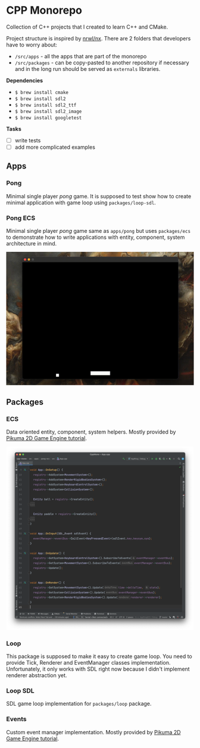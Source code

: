 # CPP Monorepo

Collection of C++ projects that I created to learn C++ and CMake.

Project  structure is inspired by [nrwl/nx](https://github.com/nrwl/nx). There are 2 folders that developers have to worry about:

- `/src/apps` - all the apps that are part of the monorepo
- `/src/packages` - can be copy-pasted to another repository if necessary and in the long run should be served as `externals` libraries.

**Dependencies**

- `$ brew install cmake`
- `$ brew install sdl2`
- `$ brew install sdl2_ttf`
- `$ brew install sdl2_image`
- `$ brew install googletest`

**Tasks**

- [ ] write tests
- [ ] add more complicated examples

## Apps

### Pong

Minimal single player _pong_ game. It is supposed to test show how to create minimal application with game loop using `packages/loop-sdl`.  

### Pong ECS

Minimal single player _pong_ game same as `apps/pong` but uses `packages/ecs` to demonstrate how to write applications with entity, component, system architecture in mind.

![](preview-game.gif)

## Packages

### ECS

Data oriented entity, component, system helpers. Mostly provided by [Pikuma 2D Game Engine tutorial](https://pikuma.com/courses/cpp-2d-game-engine-development).

![](code-preview.png)

### Loop

This package is supposed to make it easy to create game loop. You need to provide Tick, Renderer and EventManager classes implementation. Unfortunately, it only works with SDL right now because I didn't implement renderer abstraction yet. 

### Loop SDL

SDL game loop implementation for `packages/loop` package.

### Events

Custom event manager implementation. Mostly provided by [Pikuma 2D Game Engine tutorial](https://pikuma.com/courses/cpp-2d-game-engine-development).
